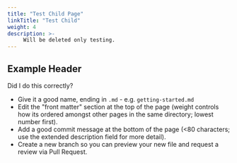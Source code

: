 ```yaml
---
title: "Test Child Page"
linkTitle: "Test Child"
weight: 4
description: >-
     Will be deleted only testing.
---
```


## Example Header

Did I do this correctly?

* Give it a good name, ending in `.md` - e.g. `getting-started.md`
* Edit the "front matter" section at the top of the page (weight controls how its ordered amongst other pages in the same directory; lowest number first).
* Add a good commit message at the bottom of the page (<80 characters; use the extended description field for more detail).
* Create a new branch so you can preview your new file and request a review via Pull Request.

